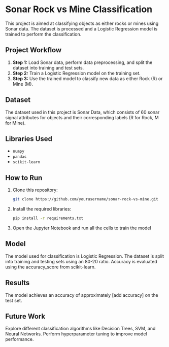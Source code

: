 # Sonar Rock vs Mine Classification

This project is aimed at classifying objects as either rocks or mines using Sonar data. The dataset is processed and a Logistic Regression model is trained to perform the classification.

## Project Workflow

1. **Step 1:** Load Sonar data, perform data preprocessing, and split the dataset into training and test sets.
2. **Step 2:** Train a Logistic Regression model on the training set.
3. **Step 3:** Use the trained model to classify new data as either Rock (R) or Mine (M).

## Dataset

The dataset used in this project is Sonar Data, which consists of 60 sonar signal attributes for objects and their corresponding labels (R for Rock, M for Mine).

## Libraries Used

- `numpy`
- `pandas`
- `scikit-learn`

## How to Run

1. Clone this repository:
   ```bash
   git clone https://github.com/yourusername/sonar-rock-vs-mine.git
2. Install the required libraries:
   ```bash
   pip install -r requirements.txt
3. Open the Jupyter Notebook and run all the cells to train the model

## Model
The model used for classification is Logistic Regression.
The dataset is split into training and testing sets using an 80-20 ratio.
Accuracy is evaluated using the accuracy_score from scikit-learn.

## Results
The model achieves an accuracy of approximately [add accuracy] on the test set.

## Future Work
Explore different classification algorithms like Decision Trees, SVM, and Neural Networks.
Perform hyperparameter tuning to improve model performance.
